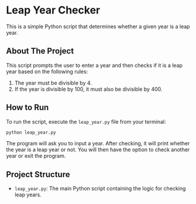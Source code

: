 # Leap Year Checker

This is a simple Python script that determines whether a given year is a leap year.

## About The Project

This script prompts the user to enter a year and then checks if it is a leap year based on the following rules:

1.  The year must be divisible by 4.
2.  If the year is divisible by 100, it must also be divisible by 400.

## How to Run

To run the script, execute the `leap_year.py` file from your terminal:

```bash
python leap_year.py
```

The program will ask you to input a year. After checking, it will print whether the year is a leap year or not. You will then have the option to check another year or exit the program.

## Project Structure

*   `leap_year.py`: The main Python script containing the logic for checking leap years.
